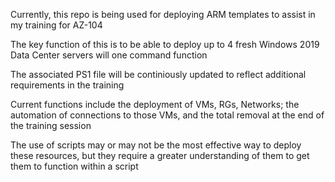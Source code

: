 Currently, this repo is being used for deploying ARM templates to assist in my training for AZ-104

The key function of this is to be able to deploy up to 4 fresh Windows 2019 Data Center servers will one command function

The associated PS1 file will be continiously updated to reflect additional requirements in the training

Current functions include the deployment of VMs, RGs, Networks; the automation of connections to those VMs, and the total removal at the end of the training session

The use of scripts may or may not be the most effective way to deploy these resources, but they require a greater understanding of them to get them to function within a script
